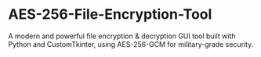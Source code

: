 # AES-256-File-Encryption-Tool
A modern and powerful file encryption &amp; decryption GUI tool built with Python and CustomTkinter, using AES-256-GCM for military-grade security.

